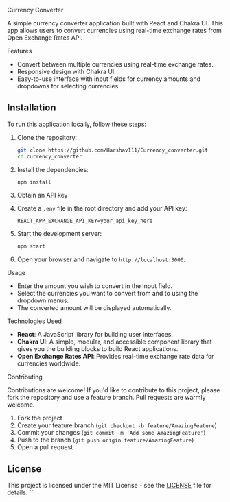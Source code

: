 


 Currency Converter

A simple currency converter application built with React and Chakra UI. This app allows users to convert currencies using real-time exchange rates from Open Exchange Rates API.


Features

- Convert between multiple currencies using real-time exchange rates.
- Responsive design with Chakra UI.
- Easy-to-use interface with input fields for currency amounts and dropdowns for selecting currencies.



## Installation

To run this application locally, follow these steps:

1. Clone the repository:

   ```bash
   git clone https://github.com/Harshav111/Currency_converter.git
   cd currency_converter
   ```

2. Install the dependencies:

   ```bash
   npm install
   ```

3. Obtain an API key 

4. Create a `.env` file in the root directory and add your API key:

   ```env
   REACT_APP_EXCHANGE_API_KEY=your_api_key_here
   ```

5. Start the development server:

   ```bash
   npm start
   ```

6. Open your browser and navigate to `http://localhost:3000`.

 Usage

- Enter the amount you wish to convert in the input field.
- Select the currencies you want to convert from and to using the dropdown menus.
- The converted amount will be displayed automatically.



 Technologies Used

- **React**: A JavaScript library for building user interfaces.
- **Chakra UI**: A simple, modular, and accessible component library that gives you the building blocks to build React applications.
- **Open Exchange Rates API**: Provides real-time exchange rate data for currencies worldwide.

Contributing

Contributions are welcome! If you'd like to contribute to this project, please fork the repository and use a feature branch. Pull requests are warmly welcome.

1. Fork the project
2. Create your feature branch (`git checkout -b feature/AmazingFeature`)
3. Commit your changes (`git commit -m 'Add some AmazingFeature'`)
4. Push to the branch (`git push origin feature/AmazingFeature`)
5. Open a pull request

## License

This project is licensed under the MIT License - see the [LICENSE](sj.harsha2382003@gmail.com) file for details.
``
